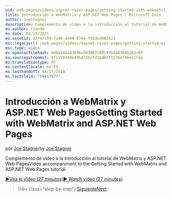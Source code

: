 ```yaml
---
uid: web-pages/videos/aspnet-razor-pages/getting-started-with-webmatrix-and-aspnet-web-pages
title: Introducción a WebMatrix y ASP.NET Web Pages | Microsoft Docs
author: JoeStagner
description: Complemento de vídeo a la introducción al tutorial de WebMatrix y ASP.NET Web Pages
ms.author: riande
ms.date: 02/25/2011
ms.assetid: 427471f0-7ad8-4e48-87ee-f693bd082423
msc.legacyurl: /web-pages/videos/aspnet-razor-pages/getting-started-with-webmatrix-and-aspnet-web-pages
msc.type: video
ms.openlocfilehash: d4ba14ba93696e903067c645f7b5e8368b263c6f
ms.sourcegitcommit: 0f1119340e4464720cfd16d0ff15764746ea1fea
ms.translationtype: MT
ms.contentlocale: es-ES
ms.lasthandoff: 04/17/2019
ms.locfileid: "59417577"
---
```

# <a name="getting-started-with-webmatrix-and-aspnet-web-pages"></a><span data-ttu-id="42e18-103">Introducción a WebMatrix y ASP.NET Web Pages</span><span class="sxs-lookup"><span data-stu-id="42e18-103">Getting Started with WebMatrix and ASP.NET Web Pages</span></span>

<span data-ttu-id="42e18-104">por [Joe Stagner](https://github.com/JoeStagner)</span><span class="sxs-lookup"><span data-stu-id="42e18-104">by [Joe Stagner](https://github.com/JoeStagner)</span></span>

<span data-ttu-id="42e18-105">Complemento de vídeo a la introducción al tutorial de WebMatrix y ASP.NET Web Pages</span><span class="sxs-lookup"><span data-stu-id="42e18-105">Video accompaniment to the Getting Started with WebMatrix and ASP.NET Web Pages tutorial</span></span>

[<span data-ttu-id="42e18-106">&#9654;Vea el vídeo (27 minutos)</span><span class="sxs-lookup"><span data-stu-id="42e18-106">&#9654; Watch video (27 minutes)</span></span>](https://channel9.msdn.com/Blogs/ASP-NET-Site-Videos/getting-started-with-webmatrix-and-aspnet-web-pages)

> [!div class="step-by-step"]
> [<span data-ttu-id="42e18-107">Siguiente</span><span class="sxs-lookup"><span data-stu-id="42e18-107">Next</span></span>](introduction-to-aspnet-web-programming-using-the-razor-syntax.md)
